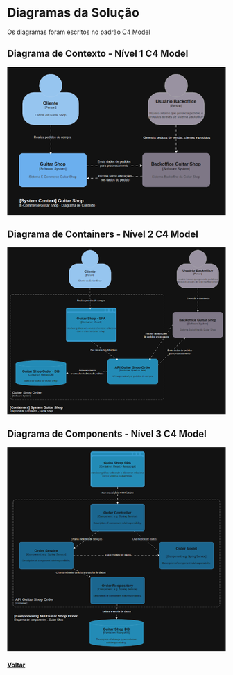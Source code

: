 # Diagramas da Solução

Os diagramas foram escritos no padrão [C4 Model](https://c4model.com)

## Diagrama de Contexto - Nível 1 C4 Model

![print](../docs/img/context.png)

## Diagrama de Containers - Nível 2 C4 Model

![print](../docs/img/containers.png)

## Diagrama de Components - Nível 3 C4 Model

![print](../docs/img/components.png)


#### [Voltar](../README.md)